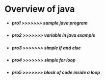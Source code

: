 # Overview of java 

*  ##### pro1 >>>>>>> sample java program 
*  ##### pro2 >>>>>>> variable in java example 
*  ##### pro3 >>>>>>> simple if and else 
*  ##### pro4 >>>>>>> simple for loop
*  ##### pro5 >>>>>>> block of code inside a loop